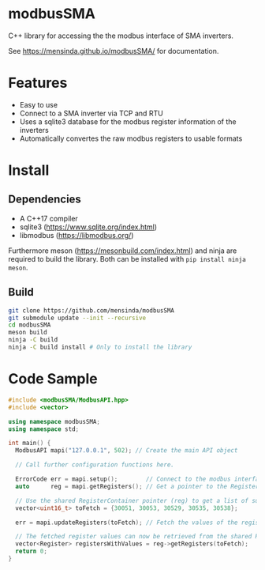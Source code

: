 # modbusSMA

C++ library for accessing the the modbus interface of SMA inverters.

See https://mensinda.github.io/modbusSMA/ for documentation.

# Features

 - Easy to use
 - Connect to a SMA inverter via TCP and RTU
 - Uses a sqlite3 database for the modbus register information of the inverters
 - Automatically convertes the raw modbus registers to usable formats

# Install

## Dependencies

 - A C++17 compiler
 - sqlite3 (https://www.sqlite.org/index.html)
 - libmodbus (https://libmodbus.org/)

Furthermore meson (https://mesonbuild.com/index.html) and ninja are required to build the library.
Both can be installed with `pip install ninja meson`.

## Build

```bash
git clone https://github.com/mensinda/modbusSMA
git submodule update --init --recursive
cd modbusSMA
meson build
ninja -C build
ninja -C build install # Only to install the library
```

# Code Sample

```cpp
#include <modbusSMA/ModbusAPI.hpp>
#include <vector>

using namespace modbusSMA;
using namespace std;

int main() {
  ModbusAPI mapi("127.0.0.1", 502); // Create the main API object

  // Call further configuration functions here.

  ErrorCode err = mapi.setup();        // Connect to the modbus interface with ModbusAPI::setup()
  auto      reg = mapi.getRegisters(); // Get a pointer to the RegisterContainer where all registers are stored.

  // Use the shared RegisterContainer pointer (reg) to get a list of supported registers.
  vector<uint16_t> toFetch = {30051, 30053, 30529, 30535, 30538};

  err = mapi.updateRegisters(toFetch); // Fetch the values of the registers and store them in the RegisterContainer

  // The fetched register values can now be retrieved from the shared RegisterContainer
  vector<Register> registersWithValues = reg->getRegisters(toFetch);
  return 0;
}
```
